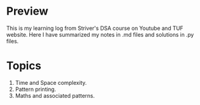 # Preview
This is my learning log from Striver's DSA course on Youtube and TUF website. Here I have summarized my notes in .md files and solutions in .py files.

# Topics 
1. Time and Space complexity.
2. Pattern printing.
3. Maths and associated patterns.
